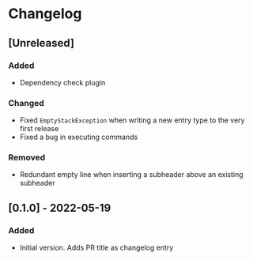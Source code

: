 # Changelog

## [Unreleased]
### Added
- Dependency check plugin

### Changed
- Fixed `EmptyStackException` when writing a new entry type to the very first release
- Fixed a bug in executing commands

### Removed
- Redundant empty line when inserting a subheader above an existing subheader

## [0.1.0] - 2022-05-19
### Added
- Initial version. Adds PR title as changelog entry